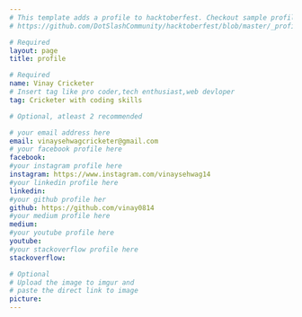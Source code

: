 ```yaml
---
# This template adds a profile to hacktoberfest. Checkout sample profile at
# https://github.com/DotSlashCommunity/hacktoberfest/blob/master/_profile/ksdme.md

# Required
layout: page
title: profile

# Required
name: Vinay Cricketer
# Insert tag like pro coder,tech enthusiast,web devloper
tag: Cricketer with coding skills

# Optional, atleast 2 recommended

# your email address here
email: vinaysehwagcricketer@gmail.com
# your facebook profile here
facebook: 
#your instagram profile here
instagram: https://www.instagram.com/vinaysehwag14
#your linkedin profile here
linkedin: 
#your github profile her
github: https://github.com/vinay0814
#your medium profile here
medium: 
#your youtube profile here
youtube: 
#your stackoverflow profile here
stackoverflow: 

# Optional
# Upload the image to imgur and
# paste the direct link to image
picture: 
---
```

